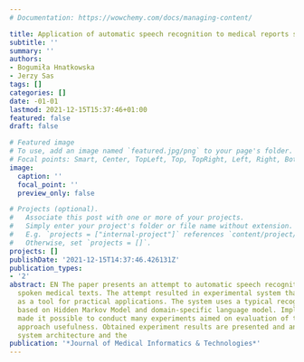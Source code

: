 ```yaml
---
# Documentation: https://wowchemy.com/docs/managing-content/

title: Application of automatic speech recognition to medical reports spoken in Polish
subtitle: ''
summary: ''
authors:
- Bogumiła Hnatkowska
- Jerzy Sas
tags: []
categories: []
date: -01-01
lastmod: 2021-12-15T15:37:46+01:00
featured: false
draft: false

# Featured image
# To use, add an image named `featured.jpg/png` to your page's folder.
# Focal points: Smart, Center, TopLeft, Top, TopRight, Left, Right, BottomLeft, Bottom, BottomRight.
image:
  caption: ''
  focal_point: ''
  preview_only: false

# Projects (optional).
#   Associate this post with one or more of your projects.
#   Simply enter your project's folder or file name without extension.
#   E.g. `projects = ["internal-project"]` references `content/project/deep-learning/index.md`.
#   Otherwise, set `projects = []`.
projects: []
publishDate: '2021-12-15T14:37:46.426131Z'
publication_types:
- '2'
abstract: EN The paper presents an attempt to automatic speech recognition of Polish
  spoken medical texts. The attempt resulted in experimental system that can be used
  as a tool for practical applications. The system uses a typical recognition method
  based on Hidden Markov Model and domain-specific language model. Implemented software
  made it possible to conduct many experiments aimed on evaluation of the assumed
  approach usefulness. Obtained experiment results are presented and analyzed. The
  system architecture and the
publication: '*Journal of Medical Informatics & Technologies*'
---
```

